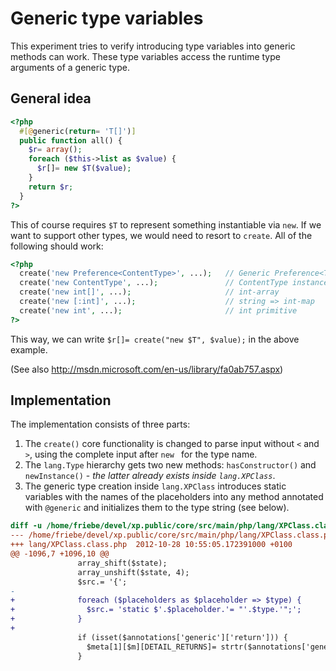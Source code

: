 Generic type variables
======================
This experiment tries to verify introducing type variables into generic 
methods can work. These type variables access the runtime type arguments 
of a generic type.

General idea
------------
```php
<?php
  #[@generic(return= 'T[]')]
  public function all() {
    $r= array();
    foreach ($this->list as $value) {
      $r[]= new $T($value);
    }
    return $r;
  }
?>
```

This of course requires `$T` to represent something instantiable via `new`. 
If we want to support other types, we would need to resort to `create`. All
of the following should work:

```php
<?php
  create('new Preference<ContentType>', ...);   // Generic Preference<T>
  create('new ContentType', ...);               // ContentType instance
  create('new int[]', ...);                     // int-array
  create('new [:int]', ...);                    // string => int-map
  create('new int', ...);                       // int primitive
?>
```

This way, we can write `$r[]= create("new $T", $value);` in the above example.

(See also http://msdn.microsoft.com/en-us/library/fa0ab757.aspx)


Implementation
--------------
The implementation consists of three parts:

1. The `create()` core functionality is changed to parse input without 
   `<` and `>`, using the complete input after `new ` for the type name.
2. The `lang.Type` hierarchy gets two new methods: `hasConstructor()` 
   and `newInstance()` - *the latter already exists inside `lang.XPClass`*.
3. The generic type creation inside `lang.XPClass` introduces static
   variables with the names of the placeholders into any method annotated 
   with `@generic` and initializes them to the type string (see below).

```diff
diff -u /home/friebe/devel/xp.public/core/src/main/php/lang/XPClass.class.php lang/XPClass.class.php
--- /home/friebe/devel/xp.public/core/src/main/php/lang/XPClass.class.php 2012-10-21 12:59:52.138331500 +0200
+++ lang/XPClass.class.php  2012-10-28 10:55:05.172391000 +0100
@@ -1096,7 +1096,10 @@
               array_shift($state);
               array_unshift($state, 4);
               $src.= '{';
-              
+              foreach ($placeholders as $placeholder => $type) {
+                $src.= 'static $'.$placeholder.'= "'.$type.'";';
+              }
+
               if (isset($annotations['generic']['return'])) {
                 $meta[1][$m][DETAIL_RETURNS]= strtr($annotations['generic']['return'], $placeholders);
               }

```